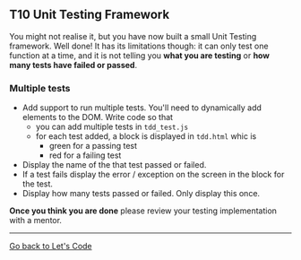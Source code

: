 ## T10 Unit Testing Framework

You might not realise it, but you have now built a small Unit Testing framework. Well done! It has its limitations though: it can only test one function at a time, and it is not telling you **what you are testing** or **how many tests have failed or passed**.

### Multiple tests

* Add support to run multiple tests. You'll need to dynamically add elements to the DOM. Write code so that
    * you can add multiple tests in `tdd_test.js`
    * for each test added, a block is displayed in `tdd.html` whic is
        * green for a passing test
        * red for a failing test
* Display the name of the that test passed or failed.
* If a test fails display the error / exception on the screen in the block for the test.
* Display how many tests passed or failed. Only display this once.

**Once you think you are done** please review your testing implementation with a mentor.

---

[Go back to Let's Code](lets_code.md)
